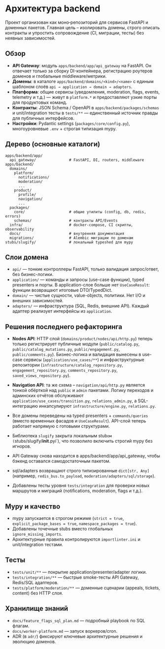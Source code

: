 ﻿# Архитектура backend

Проект организован как моно‑репозиторий для сервисов FastAPI и доменных пакетов. Главная цель – изолировать домены, строго описать контракты и упростить сопровождение (CI, миграции, тесты) без неявных зависимостей.

## Обзор

- **API Gateway**: модуль `apps/backend/app/api_gateway` на FastAPI. Он отвечает только за сборку DI-контейнера, регистрацию роутеров доменов и глобальные middleware/метрики.
- **Домены**: в каталоге `apps/backend/domains/<kind>/<name>` с единым шаблоном слоёв `api → application → domain → adapters`.
- **Платформа**: общие сервисы (уведомления, moderation, flags, events, telemetry и т.д.) — живут в `platform.*` и предоставляют узкие порты для продуктовых команд.
- **Контракты**: JSON Schema / OpenAPI в `apps/backend/packages/schemas` и unit/integration тесты в `tests/**` — единственный источник правды для публичных интерфейсов.
- **Настройки**: Pydantic settings (`packages/core/config.py`), многоуровневые `.env` + строгая типизация mypy.

## Дерево (основные каталоги)

```
apps/backend/app/
  api_gateway/               # FastAPI, DI, routers, middleware
apps/backend/
  domains/
    platform/
      notifications/
      moderation/
      ...
    product/
      profile/
      navigation/
      ...
  packages/
    core/                    # общие утилиты (config, db, redis, errors)
    schemas/                 # контракты API/Events
  infra/                     # docker-compose, CI скрипты, observability
  docs/                      # внутренняя документация
  migrations/                # Alembic миграции по доменам
stubs/slugify/               # локальный typeshed для mypy
```

## Слои домена

- `api/` — тонкие контроллеры FastAPI, только валидация запрос/ответ, без бизнес-логики.
- `application/` — команды и запросы (use-case функции), typed presenters и порты. В application-слое больше нет `UseCaseResult`: функции возвращают итоговые DTO/TypedDict.
- `domain/` — чистые сущности, value-objects, политики. Нет I/O и внешних зависимостей.
- `adapters/` — инфраструктура (SQL, Redis, внешние API). Каждый адаптер реализует интерфейсы из `application`.

## Решения последнего рефакторинга

- **Nodes API**: HTTP слой (`domains/product/nodes/api/http.py`) теперь только регистрирует публичные модули (`public/catalog.py`, `public/catalog_mutations.py`, `public/engagement.py`, `public/comments.py`). Бизнес-логика и валидация вынесены в use-case сервисы (`application/use_cases/**`) и инфраструктурные репозитории (`infrastructure/catalog_repository.py`, `engagement_repository.py`, `comments_repository.py`, `saved_views_repository.py`).
- **Navigation API**: та же схема – `navigation/api/http.py` является тонкой обёрткой над `public` и `admin` пакетами. Логику переходов и админских отчётов обслуживают `application/use_cases/transition.py`, `relations_admin.py`, а SQL-интеграцию инкапсулируют `infrastructure/engine.py`, `relations.py`.


- Все домены переведены на typed presenters + `commands/queries` (вместо временных фасадов и `UseCaseResult`). API-слой теперь работает напрямую с готовыми структурами.
- Библиотека `slugify` закрыта локальным stub`ом (`stubs/slugify/__init__.pyi`), что позволило включить строгий mypy без игноров.
- API Gateway снова находится в apps/backend/app/api_gateway, чтобы бэкенд оставался самодостаточным пакетом.
- sql/adapters возвращают строго типизированные `dict[str, Any]` (например, `redis_bus.to_payload`, `moderation/adapters/sql/storage`).
- Добавлены тесты уровня `tests/integration` для проверки новых маршрутов и миграций (notifications, moderation, flags и т.д.).

## Mypy и качество

- mypy запускается в строгом режиме (`strict = true`, `explicit_package_bases = true`, `namespace_packages = true`).
- Добавлены точечные stubs вместо глобальных `ignore_missing_imports`.
- Архитектурные правила контролируются `importlinter.ini` и unit/integration тестами.

## Тесты

- `tests/unit/**` — покрытие application/presenter/adapter логики.
- `tests/integration/**` — быстрые smoke-тесты API Gateway, Redis/SQL адаптеров.
- `tests/platform/moderation/**` — доменные сценарии (appeals, tickets, content) без HTTP слоя.

## Хранилище знаний

- `docs/feature_flags_sql_plan.md` — подробный playbook по SQL флагам.
- `docs/worker-platform.md` — запуск воркеров/cron.
- ADR (в `adr/`) фиксируют ключевые архитектурные решения и эволюцию доменов.


